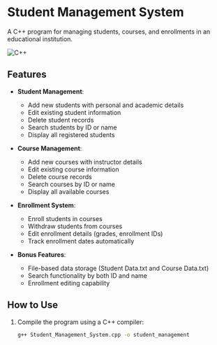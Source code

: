 # Student Management System

A C++ program for managing students, courses, and enrollments in an educational institution.

![C++](https://img.shields.io/badge/C++-Pro-brightgreen)

## Features

- **Student Management**:
  - Add new students with personal and academic details
  - Edit existing student information
  - Delete student records
  - Search students by ID or name
  - Display all registered students

- **Course Management**:
  - Add new courses with instructor details
  - Edit existing course information
  - Delete course records
  - Search courses by ID or name
  - Display all available courses

- **Enrollment System**:
  - Enroll students in courses
  - Withdraw students from courses
  - Edit enrollment details (grades, enrollment IDs)
  - Track enrollment dates automatically

- **Bonus Features**:
  - File-based data storage (Student Data.txt and Course Data.txt)
  - Search functionality by both ID and name
  - Enrollment editing capability

## How to Use

1. Compile the program using a C++ compiler:
   ```bash
   g++ Student_Management_System.cpp -o student_management
